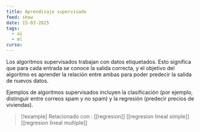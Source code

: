 ```yaml
---
title: Aprendizaje supervisado
feed: show
date: 15-03-2025
tags:
  - ai
  - ml
curso:
---
```

Los algoritmos supervisados trabajan con datos etiquetados. Esto significa que para cada entrada se conoce la salida correcta, y el objetivo del algoritmo es aprender la relación entre ambas para poder predecir la salida de nuevos datos. 

Ejemplos de algoritmos supervisados incluyen la clasificación (por ejemplo, distinguir entre correos spam y no spam) y la regresión (predecir precios de viviendas).

>[!example] Relacionado con : [[regresion]] [[regresion lineal simple]] [[regresion lineal multiple]]

